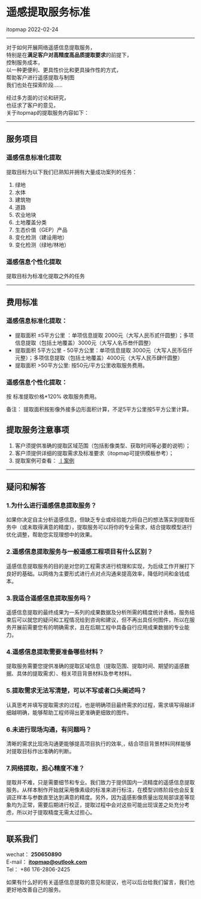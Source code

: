 # **遥感提取服务标准**    
itopmap 2022-02-24     

***   
对于如何开展网络遥感信息提取服务，    
特别是在**满足客户对高精度高品质提取要求**的前提下，   
控制服务成本，   
以一种更便利、更具性价比和更具操作性的方式，    
帮助客户进行遥感提取与制图   
我们也处在探索阶段……    

经过多方面的讨论和研究，     
也征求了客户的意见，   
关于itopmap的提取服务内容如下：    

***   
## **服务项目**
### __遥感信息标准化提取__
提取目标为以下我们已熟知并拥有大量成功案列的任务：
1. 绿地   
2. 水体   
3. 建筑物  
4. 道路   
5. 农业地块
6. 土地覆盖分类   
7. 生态价值（GEP）产品   
8. 变化检测（建设用地）  
9. 变化检测（绿地/林地）
### __遥感信息个性化提取__   
提取目标为标准化提取之外的任务

***
## **费用标准**
### __遥感信息标准化提取：__
- 提取面积 ≤5平方公里 ：单项信息提取 2000元（大写人民币贰仟圆整）；多项信息提取（包括土地覆盖）3000元（大写人名币叁仟圆整）
- 提取面积 5平方公里 - 50平方公里：单项信息提取 3000元（大写人民币伍仟元整）；多项信息提取（包括土地覆盖）4000元（大写人民币肆仟圆整）
- 提取面积 >50平方公里: 按50元/平方公里收取服务费用。
### __遥感信息个性化提取：__
按 标准提取价格*120% 收取服务费用。  

备注：
提取面积按影像外接多边形面积计算，不足5平方公里按5平方公里计算。

## **提取服务注意事项**
1. 客户须提供准确的提取区域范围（包括影像类型、获取时间等必要的说明）；
2. 客户须提供详细的提取需求及标准要求（itopmap可提供模板参考）；
3. 提取案例可查看：
[丨案例](https://mp.weixin.qq.com/s/dPxGt9vEmPYb1poZbj9zaA)
***    

## **疑问和解答**
### __1.为什么进行遥感信息提取服务？__   
如果你决定自主分析遥感信息，但缺乏专业或经验能力将自己的想法落实到提取任务中（或未取得满意的精度），提取服务可以将你的专业需求，结合提取模型进行优化调整，帮助您实现理想中的效果。     
### __2.遥感信息提取服务与一般遥感工程项目有什么区别？__     
遥感信息提取服务的目的是对您的工程需求进行梳理和实现，为后续工作开展打下良好的基础。以网络为主要形式进行点对点沟通来提高效率，降低时间和金钱成本。
### __3.我适合遥感信息提取服务吗？__       
遥感信息提取的最终成果为一系列的成果数据及分析所需的精度统计表格，服务结束后可以就您的疑问和工程情况给到咨询和建议，但不再出具任何图件，所以在服务开展前需要您有的明确需求，且在后期工程中具备自行应用成果数据的专业能力。
### __4.遥感信息提取需要准备哪些材料？__      
提取服务需要您提供准确的提取区域信息（提取范围、提取时间、期望的遥感数据、具体的提取需求）、相关项目背景材料及参考材料。
### __5.提取需求无法写清楚，可以不写或者口头阐述吗？__ 
认真思考并填写提取需求的过程，也是明确项目最终需求的过程，需求填写得越详细越明确，能够帮助工程师得出更准确更细致的图件。
### __6.未进行现场沟通，有问题吗？__   
清晰的需求比现场沟通更能够提高项目执行的效率,，结合项目背景材料同样能够对提取目标作出准确的判断。
### __7.网络提取，担心精度不准？__    
提取并不难，只是需要细节和专业。我们致力于提供国内一流精度的遥感信息提取服务。从样本制作开始就采用像素级的标准来进行标注，在模型训练阶段也会反复调正样本与参数直至达到满意的精度。另外，因为遥感影像质量出现局部误差等现象均为正常，需要后期进行校正，提取过程中会对这些可能出现误差之处充分考虑，所以对于提取精度无需太过担心。
***

## **联系我们**
wechat： **250650890**   
E-mail： **itopmap@outlook.com**   
Tel：    +86 176-2806-2425

如果有什么好的有关遥感信息提取的意见和提议，也可以后台给我们留言，我们也更好地改善自己的服务。

